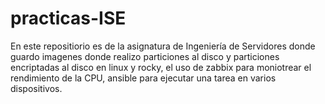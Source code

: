 # practicas-ISE
En este repositiorio es de la asignatura de Ingeniería de Servidores donde guardo imagenes donde realizo particiones al disco y particiones encriptadas al disco en linux y rocky, el uso de zabbix para moniotrear el rendimiento de la CPU, ansible para ejecutar una tarea en varios dispositivos.
